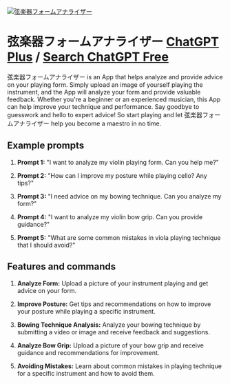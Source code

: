 
[![弦楽器フォームアナライザー](https://files.oaiusercontent.com/file-3etmQhfXtQ4lQO2981w9srhC?se=2123-10-18T03%3A29%3A48Z&sp=r&sv=2021-08-06&sr=b&rscc=max-age%3D31536000%2C%20immutable&rscd=attachment%3B%20filename%3D7944f5f6-30f1-410b-b2d0-8985ba2b5f9d.png&sig=TKjAC5HoAjLCmqwgqQd6O5K1TObsEFyt05e%2BeE9dCHY%3D)](https://chat.openai.com/g/g-zfkMtbdlF-xian-le-qi-huomuanaraiza)

# 弦楽器フォームアナライザー [ChatGPT Plus](https://chat.openai.com/g/g-zfkMtbdlF-xian-le-qi-huomuanaraiza) / [Search ChatGPT Free](https://gptcall.net/index.html#/?search=%E5%BC%A6%E6%A5%BD%E5%99%A8%E3%83%95%E3%82%A9%E3%83%BC%E3%83%A0%E3%82%A2%E3%83%8A%E3%83%A9%E3%82%A4%E3%82%B6%E3%83%BC)

弦楽器フォームアナライザー is an App that helps analyze and provide advice on your playing form. Simply upload an image of yourself playing the instrument, and the App will analyze your form and provide valuable feedback. Whether you're a beginner or an experienced musician, this App can help improve your technique and performance. Say goodbye to guesswork and hello to expert advice! So start playing and let 弦楽器フォームアナライザー help you become a maestro in no time.

## Example prompts

1. **Prompt 1:** "I want to analyze my violin playing form. Can you help me?"

2. **Prompt 2:** "How can I improve my posture while playing cello? Any tips?"

3. **Prompt 3:** "I need advice on my bowing technique. Can you analyze my form?"

4. **Prompt 4:** "I want to analyze my violin bow grip. Can you provide guidance?"

5. **Prompt 5:** "What are some common mistakes in viola playing technique that I should avoid?"

## Features and commands

1. **Analyze Form:** Upload a picture of your instrument playing and get advice on your form.

2. **Improve Posture:** Get tips and recommendations on how to improve your posture while playing a specific instrument.

3. **Bowing Technique Analysis:** Analyze your bowing technique by submitting a video or image and receive feedback and suggestions.

4. **Analyze Bow Grip:** Upload a picture of your bow grip and receive guidance and recommendations for improvement.

5. **Avoiding Mistakes:** Learn about common mistakes in playing technique for a specific instrument and how to avoid them.


